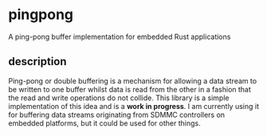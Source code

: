 # pingpong

A ping-pong buffer implementation for embedded Rust applications

## description

Ping-pong or double buffering is a mechanism for allowing a data stream to be written to one buffer whilst data is read from the other in a fashion that the read and write operations do not collide.
This library is a simple implementation of this idea and is a **work in progress**. I am currently using it for buffering data streams originating from SDMMC controllers on embedded platforms, but it could be used for other things. 

